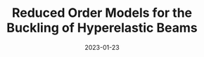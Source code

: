 ---
title: "Reduced Order Models for the Buckling of Hyperelastic Beams"
collection: publications
permalink: /publication/2023-01-23-Reduced-Order-Models-for-the-Buckling-of-Hyperelastic-Beams
excerpt: 'arXiv:2305.19764'
paperurl: 'https://arxiv.org/abs/2305.19764'
date: 2023-01-23
item: 13
venue: 'arXiv:2305.19764'
paperurl: 'https://doi.org/10.48550/arXiv.2305.19764'
authors: 'F. Pichi, G. Rozza'
pubsource: 'unpublished'
biblio: '@unpublished{PichiReducedOrderModels2023,
  title = {Reduced Order Models for the Buckling of Hyperelastic Beams},
  author = {Pichi, F. and Rozza, G.},
  year = {2023},
  note = {arXiv:2305.19764},
  eprint = {2305.19764},
  primaryclass = {cs, math},
  publisher = {{arXiv}},
  doi = {10.48550/arXiv.2305.19764},
  archiveprefix = {arxiv}
}
'
---